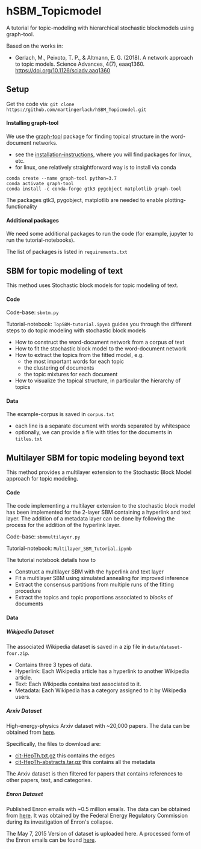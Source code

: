 # hSBM_Topicmodel

A tutorial for topic-modeling with hierarchical stochastic blockmodels using graph-tool.

Based on the works in:
- Gerlach, M., Peixoto, T. P., & Altmann, E. G. (2018). A network approach to topic models. Science Advances, 4(7), eaaq1360. https://doi.org/10.1126/sciadv.aaq1360


## Setup

Get the code via: `git clone https://github.com/martingerlach/hSBM_Topicmodel.git`

#### Installing graph-tool

We use the [graph-tool](https://graph-tool.skewed.de/) package for finding topical structure in the word-document networks.
- see the [installation-instructions](https://git.skewed.de/count0/graph-tool/wikis/installation-instructions), where you will find packages for linux, etc.
- for linux, one relatively straightforward way is to install via conda
```
conda create --name graph-tool python=3.7
conda activate graph-tool
conda install -c conda-forge gtk3 pygobject matplotlib graph-tool
```
The packages gtk3, pygobject, matplotlib are needed to enable plotting-functionality

#### Additional packages

We need some additional packages to run the code (for example, jupyter to run the tutorial-notebooks).

The list of packages is listed in `requirements.txt`


## SBM for topic modeling of text

This method uses Stochastic block models for topic modeling of text.

#### Code

Code-base: `sbmtm.py`

Tutorial-notebook: `TopSBM-tutorial.ipynb` guides you through the different steps to do topic modeling with stochastic block models
* How to construct the word-document network from a corpus of text
* How to fit the stochastic block model to the word-document network
* How to extract the topics from the fitted model, e.g.
	* the most important words for each topic
	* the clustering of documents
	* the topic mixtures for each document
* How to visualize the topical structure, in particular the hierarchy of topics

#### Data

The example-corpus is saved in `corpus.txt`
- each line is a separate document with words separated by whitespace
- optionally, we can provide a file with titles for the documents in `titles.txt`



## Multilayer SBM for topic modeling beyond text

This method provides a multilayer extension to the Stochastic Block Model approach for topic modeling.

#### Code
The code implementing a multilayer extension to the stochastic block model has been implemented for the 2-layer SBM containing a hyperlink and text layer. The addition of a metadata layer can be done by following the process for the addition of the hyperlink layer.

Code-base: `sbmmultilayer.py`

Tutorial-notebook: `Multilayer_SBM_Tutorial.ipynb`

The tutorial notebook details how to
- Construct a multilayer SBM with the hyperlink and text layer
- Fit a multilayer SBM using simulated annealing for improved inference 
- Extract the consensus partitions from multiple runs of the fitting procedure
- Extract the topics and topic proportions associated to *blocks* of documents


#### Data
##### Wikipedia Dataset
The associated Wikipedia dataset is saved in a zip file in `data/dataset-four.zip`. 
- Contains three 3 types of data.
- Hyperlink: Each Wikipedia article has a hyperlink to another Wikipedia article.
- Text: Each Wikipedia contains text associated to it.
- Metadata: Each Wikipedia has a category assigned to it by Wikipedia users.

##### Arxiv Dataset

High-energy-physics Arxiv dataset with ~20,000 papers. The data can be obtained from [here](http://snap.stanford.edu/data/cit-HepTh.html).

Specifically, the files to download are:
- [cit-HepTh.txt.gz](http://snap.stanford.edu/data/cit-HepTh.txt.gz) this contains the edges
- [cit-HepTh-abstracts.tar.gz](http://snap.stanford.edu/data/cit-HepTh-abstracts.tar.gz) this contains all the metadata

The Arxiv dataset is then filtered for papers that contains references to other papers, text, and categories.

##### Enron Dataset

Published Enron emails with ~0.5 million emails. The data can be obtained from [here](http://snap.stanford.edu/data/email-Enron.html). It was obtained by the Federal Energy Regulatory Commission during its investigation of Enron's collapse.

The May 7, 2015 Version of dataset is uploaded here. A processed form of the Enron emails can be found [here](https://www.kaggle.com/wcukierski/enron-email-dataset).
